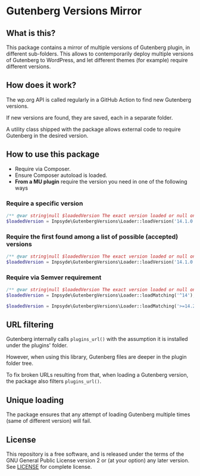 # Gutenberg Versions Mirror

## What is this?

This package contains a mirror of multiple versions of Gutenberg plugin, in different sub-folders.
This allows  to contemporarily deploy multiple versions of Gutenberg to WordPress, and let different
themes (for example) require different versions.
    
    
## How does it work?

The wp.org API is called regularly in a GitHub Action to find new Gutenberg versions.

If new versions are found, they are saved, each in a separate folder.

A utility class shipped with the package allows external code to require Gutenberg in the desired version.


## How to use this package

- Require via Composer.
- Ensure Composer autoload is loaded.
-  **From a MU plugin** require the version you need in one of the following ways

### Require a specific version

```php
/** @var string|null $loadedVersion The exact version loaded or null on failure */
$loadedVersion = Inpsyde\GutenbergVersions\Loader::loadVersion('14.1.0');
```

### Require the first found among a list of possible (accepted) versions

```php
/** @var string|null $loadedVersion The exact version loaded or null on failure */
$loadedVersion = Inpsyde\GutenbergVersions\Loader::loadVersion('14.1.0', '13.2.0');
```

### Require via Semver requirement

```php
/** @var string|null $loadedVersion The exact version loaded or null on failure */
$loadedVersion = Inpsyde\GutenbergVersions\Loader::loadMatching('^14');

$loadedVersion = Inpsyde\GutenbergVersions\Loader::loadMatching('>=14.2.0 || ~13.2');
```


## URL filtering

Gutenberg internally calls `plugins_url()` with the assumption it is installed under the plugins' folder.

However, when using this library, Gutenberg files are deeper in the plugin folder tree.

To fix broken URLs resulting from that, when loading a Gutenberg version, the package also filters
`plugins_url()`.


## Unique loading

The package ensures that any attempt of loading Gutenberg multiple times (same of different version)
will fail.


## License

This repository is a free software, and is released under the terms of the GNU General Public License version 2 or (at your option) any later version. See [LICENSE](./LICENSE) for complete license.
